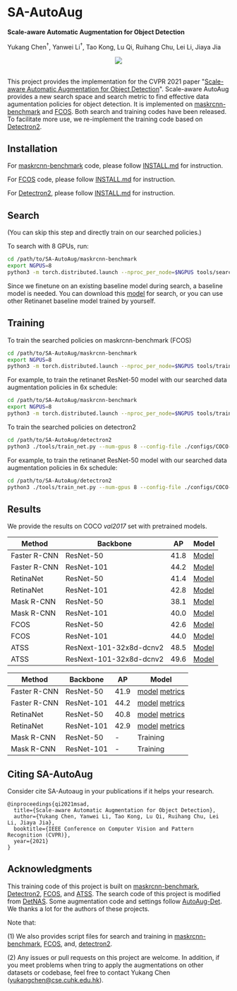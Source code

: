 # SA-AutoAug
**Scale-aware Automatic Augmentation for Object Detection**

Yukang Chen<sup>$\dagger$</sup>, Yanwei Li<sup>$\dagger$</sup>, Tao Kong, Lu Qi, Ruihang Chu, Lei Li, Jiaya Jia

<!-- [[`Paper`](https://arxiv.org/abs/2103.17220)] [[`BibTeX`](#CitingSAAutoAug)] -->

<div align="center">
  <img src="docs/Framework.png"/>
</div><br/>

This project provides the implementation for the CVPR 2021 paper "[Scale-aware Automatic Augmentation for Object Detection](https://arxiv.org/pdf/2103.17220.pdf)".
Scale-aware AutoAug provides a new search space and search metric to find effective data agumentation policies for object detection.
It is implemented on [maskrcnn-benchmark](https://github.com/facebookresearch/maskrcnn-benchmark) and [FCOS](https://github.com/tianzhi0549/FCOS). Both search and training codes have been released.
 To facilitate more use, we re-implement the training code based on [Detectron2](https://github.com/facebookresearch/detectron2). 



## Installation
For [maskrcnn-benchmark](https://github.com/Jia-Research-Lab/SA-AutoAug/tree/master/maskrcnn-benchmark) code, please follow [INSTALL.md](https://github.com/Jia-Research-Lab/SA-AutoAug/tree/master/maskrcnn-benchmark/INSTALL.md) for instruction.

For [FCOS](https://github.com/Jia-Research-Lab/SA-AutoAug/tree/master/FCOS) code, please follow [INSTALL.md](https://github.com/Jia-Research-Lab/SA-AutoAug/tree/master/FCOS/INSTALL.md) for instruction.

For [Detectron2](https://github.com/Jia-Research-Lab/SA-AutoAug/tree/master/detectron2), please follow [INSTALL.md](https://github.com/Jia-Research-Lab/SA-AutoAug/tree/master/detectron2/INSTALL.md) for instruction.

## Search
(You can skip this step and directly train on our searched policies.)

To search with 8 GPUs, run:
```bash
cd /path/to/SA-AutoAug/maskrcnn-benchmark
export NGPUS=8
python3 -m torch.distributed.launch --nproc_per_node=$NGPUS tools/search.py --config-file configs/SA_AutoAug/retinanet_R-50-FPN_search.yaml OURPUT_DIR /path/to/searchlog_dir
```

Since we finetune on an existing baseline model during search, a baseline model is needed. 
You can download this [model](https://drive.google.com/file/d/1jUbN6NIfabKEXB5CNTXMaORbGlzNYzuV/view?usp=sharing) for search, or you can use other Retinanet baseline model trained by yourself.

## Training
To train the searched policies on maskrcnn-benchmark (FCOS)
```bash
cd /path/to/SA-AutoAug/maskrcnn-benchmark
export NGPUS=8
python3 -m torch.distributed.launch --nproc_per_node=$NGPUS tools/train_net.py --config-file configs/SA_AutoAug/CONFIG_FILE  OUTPUT_DIR /path/to/traininglog_dir
```

For example, to train the retinanet ResNet-50 model with our searched data augmentation policies in 6x schedule:
```bash
cd /path/to/SA-AutoAug/maskrcnn-benchmark
export NGPUS=8
python3 -m torch.distributed.launch --nproc_per_node=$NGPUS tools/train_net.py --config-file configs/SA_AutoAug/retinanet_R-50-FPN_6x.yaml  OUTPUT_DIR models/retinanet_R-50-FPN_6x_SAAutoAug
```

To train the searched policies on detectron2
```bash
cd /path/to/SA-AutoAug/detectron2
python3 ./tools/train_net.py --num-gpus 8 --config-file ./configs/COCO-Detection/SA_AutoAug/CONFIG_FILE OUTPUT_DIR /path/to/traininglog_dir
```

For example, to train the retinanet ResNet-50 model with our searched data augmentation policies in 6x schedule:
```bash
cd /path/to/SA-AutoAug/detectron2
python3 ./tools/train_net.py --num-gpus 8 --config-file ./configs/COCO-Detection/SA_AutoAug/retinanet_R_50_FPN_6x.yaml OUTPUT_DIR output_retinanet_R_50_FPN_6x_SAAutoAug
```


## Results
We provide the results on COCO *val2017* set with pretrained models.

|  Method   | Backbone  | AP | Model | 
|  ----  | ----  | ----  | ----  |
| Faster R-CNN  | ResNet-50 | 41.8 | [Model](https://drive.google.com/file/d/1TdIKVfCwyiSmpRQcksi1ISIDgl-EjqSV/view?usp=sharing) |
| Faster R-CNN  | ResNet-101 | 44.2 | [Model](https://drive.google.com/file/d/1VDlHqR9mKD-ZfnyzaOd_eyemo97e3KdH/view?usp=sharing) |
| RetinaNet  | ResNet-50 | 41.4 | [Model](https://drive.google.com/file/d/1ojtT1eIcEhIiRo1OZZmT2QBriSan9U7b/view?usp=sharing) |
| RetinaNet  | ResNet-101 | 42.8 | [Model](https://drive.google.com/file/d/19mYsWpeMBLvIpdhXRYGYKX6C_63PFhld/view?usp=sharing) |
| Mask R-CNN  | ResNet-50 | 38.1 | [Model](https://drive.google.com/file/d/1DdacDkXs-lZ4iMutsONvKbPuDmwxpg9h/view?usp=sharing) |
| Mask R-CNN  | ResNet-101 | 40.0 | [Model](https://drive.google.com/file/d/1qi7G39CyLzeYnsmsIXcOM8ZigVehq3O0/view?usp=sharing) |
| FCOS  | ResNet-50 | 42.6 | [Model](https://drive.google.com/file/d/12QECU5eRwmoM461ci2yk4MuQ74TiiCp6/view?usp=sharing) |
| FCOS  | ResNet-101 | 44.0 | [Model](https://drive.google.com/file/d/1dEvERXupNwYsGZZ2V2H9eeM5wjwsbpPr/view?usp=sharing) |
| ATSS  | ResNext-101-32x8d-dcnv2 | 48.5 | [Model](https://drive.google.com/file/d/12_EnIO0sazi2HWMSChr15gnZFpFpXtK0/view?usp=sharing) |
| ATSS  | ResNext-101-32x8d-dcnv2 | 49.6 | [Model](https://drive.google.com/file/d/1wWyOI2udwPWBeM5Plk4XBxNPFdgixam0/view?usp=sharing) |


|  Method   | Backbone  | AP | Model | 
|  ----  | ----  | ----  | ----  | 
| Faster R-CNN  | ResNet-50 | 41.9 | [model](https://drive.google.com/file/d/1jgxnw1-b4ZnTNyn9rR_7u6vkvqGR1ks3/view?usp=sharing) [metrics](https://drive.google.com/file/d/16d1MyFVPWHJK__O0FQcAwxG8uWc8vAhi/view?usp=sharing) |
| Faster R-CNN  | ResNet-101 | 44.2 | [model](https://drive.google.com/file/d/10A16hUKpL2ffNpk38cOq5V9GuDB7OwwS/view?usp=sharing) [metrics](https://drive.google.com/file/d/1LAAD06iJ3vG7AwMjg9mHwTBPqvGXte9p/view?usp=sharing) |
| RetinaNet  | ResNet-50 | 40.8 | [model](https://drive.google.com/file/d/1GHAhrBa-TV_tJp3HGmWO02gZF06XP2vF/view?usp=sharing) [metrics](https://drive.google.com/file/d/15P05HgmXC1-Id-9LMtLb11fkAyBD3_Yy/view?usp=sharing) |
| RetinaNet  | ResNet-101 | 42.9 | [model](https://drive.google.com/file/d/1zYPTVvu-KnOSKzXxiEvSaav2OqcomqqF/view?usp=sharing) [metrics](https://drive.google.com/file/d/1_8QYMlJvvuEf35cty7SXrN-Hg1IHQVxh/view?usp=sharing) |
| Mask R-CNN  | ResNet-50 | - | Training |
| Mask R-CNN  | ResNet-101 | - | Training |

## Citing SA-AutoAug

Consider cite SA-Autoaug in your publications if it helps your research.

```
@inproceedings{qi2021msad,
  title={Scale-aware Automatic Augmentation for Object Detection},
  author={Yukang Chen, Yanwei Li, Tao Kong, Lu Qi, Ruihang Chu, Lei Li, Jiaya Jia},
  booktitle={IEEE Conference on Computer Vision and Pattern Recognition (CVPR)},
  year={2021}
}
```

## Acknowledgments
This training code of this project is built on [maskrcnn-benchmark](https://github.com/facebookresearch/maskrcnn-benchmark), [Detectron2](https://github.com/facebookresearch/detectron2), [FCOS](https://github.com/tianzhi0549/FCOS), and [ATSS](https://github.com/sfzhang15/ATSS). The search code of this project is modified from [DetNAS](https://github.com/megvii-model/DetNAS). Some augmentation code and settings follow [AutoAug-Det](https://github.com/tensorflow/tpu/blob/master/models/official/detection/utils/autoaugment_utils.py). We thanks a lot for the authors of these projects.

Note that:

(1) We also provides script files for search and training in [maskrcnn-benchmark](https://github.com/Jia-Research-Lab/SA-AutoAug/tree/master/maskrcnn-benchmark), [FCOS](https://github.com/Jia-Research-Lab/SA-AutoAug/tree/master/FCOS), and, [detectron2](https://github.com/Jia-Research-Lab/SA-AutoAug/tree/master/detectron2).

(2) Any issues or pull requests on this project are welcome. In addition, if you meet problems when tring to apply the augmentations on other datasets or codebase, feel free to contact Yukang Chen (yukangchen@cse.cuhk.edu.hk).

